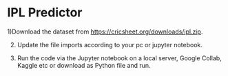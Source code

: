 # IPL Predictor

1)Download the dataset from https://cricsheet.org/downloads/ipl.zip.

2) Update the file imports according to your pc or jupyter notebook.

3) Run the code via the Jupyter notebook on a local server, Google Collab, Kaggle etc or download as Python file and run.
